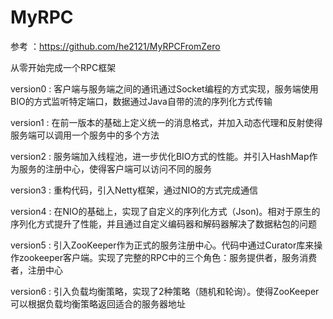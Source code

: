 # MyRPC

参考 ：https://github.com/he2121/MyRPCFromZero

从零开始完成一个RPC框架

version0 : 客户端与服务端之间的通讯通过Socket编程的方式实现，服务端使用BIO的方式监听特定端口，数据通过Java自带的流的序列化方式传输

version1 : 在前一版本的基础上定义统一的消息格式，并加入动态代理和反射使得服务端可以调用一个服务中的多个方法

version2 : 服务端加入线程池，进一步优化BIO方式的性能。并引入HashMap作为服务的注册中心，使得客户端可以访问不同的服务

version3 : 重构代码，引入Netty框架，通过NIO的方式完成通信

version4 : 在NIO的基础上，实现了自定义的序列化方式（Json)。相对于原生的序列化方式提升了性能，并且通过自定义编码器和解码器解决了数据粘包的问题

version5 : 引入ZooKeeper作为正式的服务注册中心。代码中通过Curator库来操作zookeeper客户端。实现了完整的RPC中的三个角色：服务提供者，服务消费者，注册中心

version6 : 引入负载均衡策略，实现了2种策略（随机和轮询）。使得ZooKeeper可以根据负载均衡策略返回适合的服务器地址
